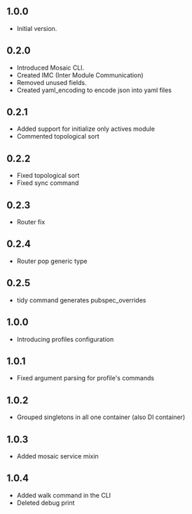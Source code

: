 ## 1.0.0

- Initial version.

## 0.2.0

- Introduced Mosaic CLI.
- Created IMC (Inter Module Communication)
- Removed unused fields.
- Created yaml_encoding to encode json into yaml files

## 0.2.1
- Added support for initialize only actives module
- Commented topological sort

## 0.2.2
- Fixed topological sort
- Fixed sync command

## 0.2.3
- Router fix

## 0.2.4
- Router pop generic type

## 0.2.5
- tidy command generates pubspec_overrides


## 1.0.0
- Introducing profiles configuration

## 1.0.1
- Fixed argument parsing for profile's commands

## 1.0.2
- Grouped singletons in all one container (also DI container)

## 1.0.3
- Added mosaic service mixin

## 1.0.4
- Added walk command in the CLI
- Deleted debug print
